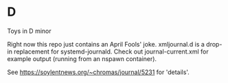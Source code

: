 # D
Toys in D minor

Right now this repo just contains an April Fools' joke. xmljournal.d is a drop-in replacement for systemd-journald.
Check out journal-current.xml for example output (running from an nspawn container).

See https://soylentnews.org/~chromas/journal/5231 for 'details'.
